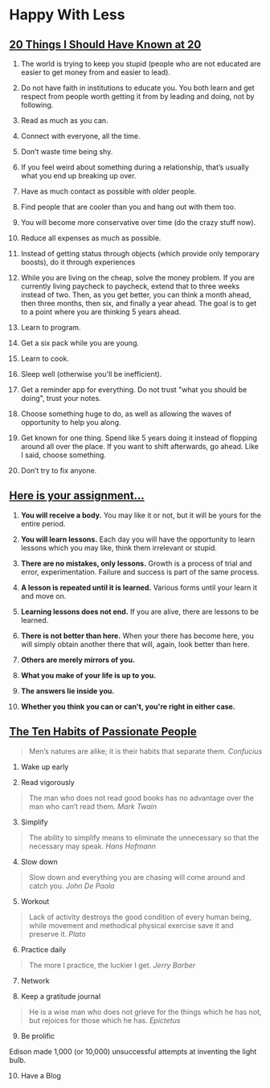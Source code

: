 # Happy With Less

## [20 Things I Should Have Known at 20](http://inoveryourhead.net/20-things-i-should-have-known-at-20/)

1. The world is trying to keep you stupid (people who are not educated are easier to get money from and easier to lead).

2. Do not have faith in institutions to educate you. You both learn and get respect from people worth getting it from by leading and doing, not by following.

3. Read as much as you can.

4. Connect with everyone, all the time.

5. Don’t waste time being shy.

6. If you feel weird about something during a relationship, that’s usually what you end up breaking up over.

7. Have as much contact as possible with older people.

8. Find people that are cooler than you and hang out with them too.

9. You will become more conservative over time (do the crazy stuff now).

10. Reduce all expenses as much as possible.

11. Instead of getting status through objects (which provide only temporary boosts), do it through experiences

12. While you are living on the cheap, solve the money problem. If you are currently living paycheck to paycheck, extend that to three weeks instead of two. Then, as you get better, you can think a month ahead, then three months, then six, and finally a year ahead. The goal is to get to a point where you are thinking 5 years ahead.

13. Learn to program.

14. Get a six pack while you are young.

15. Learn to cook.

16. Sleep well (otherwise you'll be inefficient).

17. Get a reminder app for everything. Do not trust "what you should be doing", trust your notes.

18. Choose something huge to do, as well as allowing the waves of opportunity to help you along.

19. Get known for one thing. Spend like 5 years doing it instead of flopping around all over the place. If you want to shift afterwards, go ahead. Like I said, choose something.

20. Don’t try to fix anyone.

## [Here is your assignment...](http://happywithless.tumblr.com/post/23480127273/your-assignment)

1. **You will receive a body.** You may like it or not, but it will be yours for the entire period.

2. **You will learn lessons.** Each day you will have the opportunity to learn lessons which you may like, think them irrelevant or stupid.

3. **There are no mistakes, only lessons.** Growth is a process of trial and error, experimentation. Failure and success is part of the same process.

4. **A lesson is repeated until it is learned.** Various forms until your learn it and move on.

5. **Learning lessons does not end.** If you are alive, there are lessons to be learned.

6. **There is not better than here.** When your there has become here, you will simply obtain another there that will, again, look better than here.

7. **Others are merely mirrors of you.**

8. **What you make of your life is up to you.**

9. **The answers lie inside you.**

10. **Whether you think you can or can't, you're right in either case.**

## [The Ten Habits of Passionate People](http://www.pickthebrain.com/blog/the-ten-habits-of-passionate-people/)

> Men’s natures are alike; it is their habits that separate them. _Confucius_

1. Wake up early

2. Read vigorously

> The man who does not read good books has no advantage over the man who can’t read them. _Mark Twain_

3. Simplify

> The ability to simplify means to eliminate the unnecessary so that the necessary may speak. _Hans Hofmann_

4. Slow down

> Slow down and everything you are chasing will come around and catch you. _John De Paola_

5. Workout

> Lack of activity destroys the good condition of every human being, while movement and methodical physical exercise save it and preserve it. _Plato_

6. Practice daily

> The more I practice, the luckier I get. _Jerry Barber_

7. Network

8. Keep a gratitude journal

> He is a wise man who does not grieve for the things which he has not, but rejoices for those which he has. _Epictetus_

9. Be prolific

Edison made 1,000 (or 10,000) unsuccessful attempts at inventing the light bulb.

10. Have a Blog